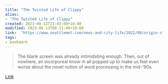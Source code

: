 ```yaml
---
title: "The Twisted Life of Clippy"
alias:
- "The Twisted Life of Clippy"
created: 2023-08-12T21:43:09+10:00
modified: 2023-08-13T00:11:49+10:00
link:  "https://www.seattlemet.com/news-and-city-life/2022/08/origin-story-of-clippy-the-microsoft-office-assistant"
tags:
- bookmark
---
```


> The blank screen was already intimidating enough. Then, out of nowhere, an incorporeal know-it-all popped up to make us feel even worse about the novel notion of word processing in the mid-’90s.

[Link](https://www.seattlemet.com/news-and-city-life/2022/08/origin-story-of-clippy-the-microsoft-office-assistant)